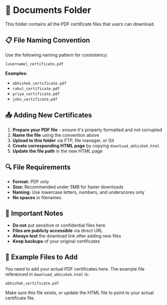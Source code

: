 # 📁 Documents Folder

This folder contains all the PDF certificate files that users can download.

## 📋 File Naming Convention

Use the following naming pattern for consistency:
```
[username]_certificate.pdf
```

**Examples:**
- `abhishek_certificate.pdf`
- `rahul_certificate.pdf`
- `priya_certificate.pdf`
- `john_certificate.pdf`

## 📤 Adding New Certificates

1. **Prepare your PDF file** - ensure it's properly formatted and not corrupted
2. **Name the file** using the convention above
3. **Upload to this folder** via FTP, file manager, or Git
4. **Create corresponding HTML page** by copying `download_abhishek.html`
5. **Update the file path** in the new HTML page

## 🔍 File Requirements

- **Format:** PDF only
- **Size:** Recommended under 5MB for faster downloads
- **Naming:** Use lowercase letters, numbers, and underscores only
- **No spaces** in filenames

## 🚫 Important Notes

- **Do not** put sensitive or confidential files here
- **Files are publicly accessible** via direct URL
- **Always test** the download link after adding new files
- **Keep backups** of your original certificates

## 📝 Example Files to Add

You need to add your actual PDF certificates here. The example file referenced in `download_abhishek.html` is:
```
abhishek_certificate.pdf
```

Make sure this file exists, or update the HTML file to point to your actual certificate file. 
<!-- 
INSTRUCTIONS FOR USING THIS TEMPLATE:

1. Copy this file and rename it to: download_[username].html
   Example: download_rahul.html

2. Replace [USERNAME] with the person's username (lowercase, no spaces):
   Example: [USERNAME] → rahul
   So the href becomes: documents/rahul_certificate.pdf


